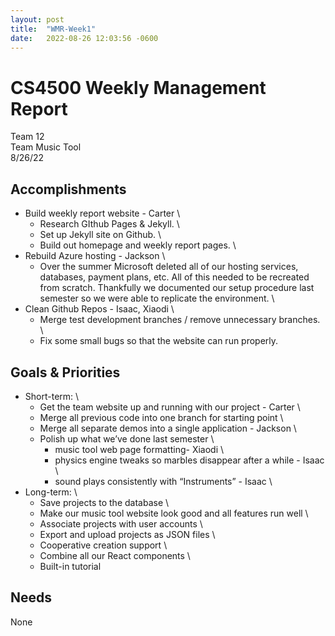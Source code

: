 ```yaml
---
layout: post
title:  "WMR-Week1"
date:   2022-08-26 12:03:56 -0600
---
```

# CS4500 Weekly Management Report

Team 12 \
Team Music Tool \
8/26/22

## Accomplishments

- Build weekly report website - Carter \
  - Research GIthub Pages & Jekyll. \
  - Set up Jekyll site on Github. \
  - Build out homepage and weekly report pages. \
- Rebuild Azure hosting - Jackson \
  - Over the summer Microsoft deleted all of our hosting services, databases, payment plans, etc. All of this needed to be recreated from scratch. Thankfully we documented our setup procedure last semester so we were able to replicate the environment. \
- Clean Github Repos - Isaac, Xiaodi \
  - Merge test development branches / remove unnecessary branches. \
  - Fix some small bugs so that the website can run properly.

## Goals & Priorities

- Short-term: \
  - Get the team website up and running with our project - Carter \
  - Merge all previous code into one branch for starting point \
  - Merge all separate demos into a single application - Jackson \
  - Polish up what we’ve done last semester \
    - music tool web page formatting- Xiaodi \
    - physics engine tweaks so marbles disappear after a while - Isaac \
    - sound plays consistently with “Instruments” - Isaac \
- Long-term: \
  - Save projects to the database \
  - Make our music tool website look good and all features run well \
  - Associate projects with user accounts \
  - Export and upload projects as JSON files \
  - Cooperative creation support \
  - Combine all our React components \
  - Built-in tutorial

## Needs

None
